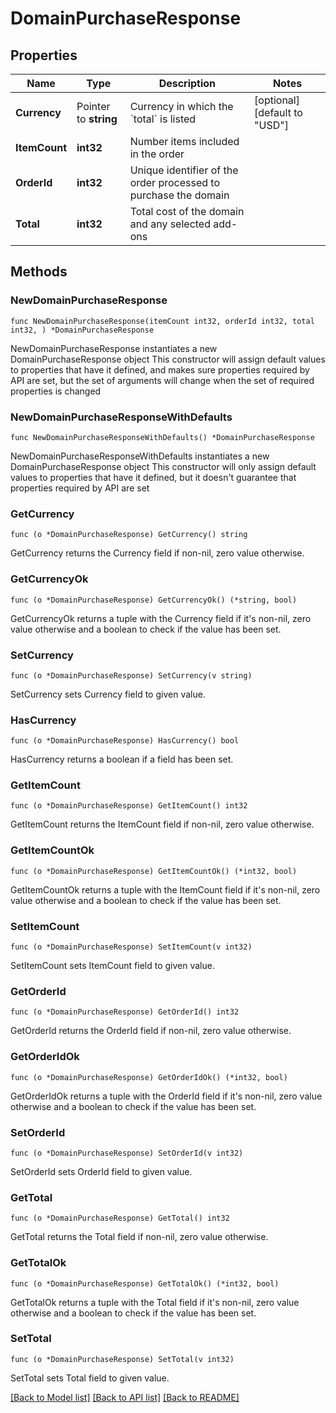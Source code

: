 # DomainPurchaseResponse

## Properties

Name | Type | Description | Notes
------------ | ------------- | ------------- | -------------
**Currency** | Pointer to **string** | Currency in which the &#x60;total&#x60; is listed | [optional] [default to "USD"]
**ItemCount** | **int32** | Number items included in the order | 
**OrderId** | **int32** | Unique identifier of the order processed to purchase the domain | 
**Total** | **int32** | Total cost of the domain and any selected add-ons | 

## Methods

### NewDomainPurchaseResponse

`func NewDomainPurchaseResponse(itemCount int32, orderId int32, total int32, ) *DomainPurchaseResponse`

NewDomainPurchaseResponse instantiates a new DomainPurchaseResponse object
This constructor will assign default values to properties that have it defined,
and makes sure properties required by API are set, but the set of arguments
will change when the set of required properties is changed

### NewDomainPurchaseResponseWithDefaults

`func NewDomainPurchaseResponseWithDefaults() *DomainPurchaseResponse`

NewDomainPurchaseResponseWithDefaults instantiates a new DomainPurchaseResponse object
This constructor will only assign default values to properties that have it defined,
but it doesn't guarantee that properties required by API are set

### GetCurrency

`func (o *DomainPurchaseResponse) GetCurrency() string`

GetCurrency returns the Currency field if non-nil, zero value otherwise.

### GetCurrencyOk

`func (o *DomainPurchaseResponse) GetCurrencyOk() (*string, bool)`

GetCurrencyOk returns a tuple with the Currency field if it's non-nil, zero value otherwise
and a boolean to check if the value has been set.

### SetCurrency

`func (o *DomainPurchaseResponse) SetCurrency(v string)`

SetCurrency sets Currency field to given value.

### HasCurrency

`func (o *DomainPurchaseResponse) HasCurrency() bool`

HasCurrency returns a boolean if a field has been set.

### GetItemCount

`func (o *DomainPurchaseResponse) GetItemCount() int32`

GetItemCount returns the ItemCount field if non-nil, zero value otherwise.

### GetItemCountOk

`func (o *DomainPurchaseResponse) GetItemCountOk() (*int32, bool)`

GetItemCountOk returns a tuple with the ItemCount field if it's non-nil, zero value otherwise
and a boolean to check if the value has been set.

### SetItemCount

`func (o *DomainPurchaseResponse) SetItemCount(v int32)`

SetItemCount sets ItemCount field to given value.


### GetOrderId

`func (o *DomainPurchaseResponse) GetOrderId() int32`

GetOrderId returns the OrderId field if non-nil, zero value otherwise.

### GetOrderIdOk

`func (o *DomainPurchaseResponse) GetOrderIdOk() (*int32, bool)`

GetOrderIdOk returns a tuple with the OrderId field if it's non-nil, zero value otherwise
and a boolean to check if the value has been set.

### SetOrderId

`func (o *DomainPurchaseResponse) SetOrderId(v int32)`

SetOrderId sets OrderId field to given value.


### GetTotal

`func (o *DomainPurchaseResponse) GetTotal() int32`

GetTotal returns the Total field if non-nil, zero value otherwise.

### GetTotalOk

`func (o *DomainPurchaseResponse) GetTotalOk() (*int32, bool)`

GetTotalOk returns a tuple with the Total field if it's non-nil, zero value otherwise
and a boolean to check if the value has been set.

### SetTotal

`func (o *DomainPurchaseResponse) SetTotal(v int32)`

SetTotal sets Total field to given value.



[[Back to Model list]](../README.md#documentation-for-models) [[Back to API list]](../README.md#documentation-for-api-endpoints) [[Back to README]](../README.md)


